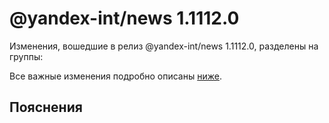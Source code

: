 # @yandex-int/news 1.1112.0

<!-- ЧЕЛОВЕЧЕСКОЕ ВСТУПЛЕНИЕ -->

Изменения, вошедшие в релиз @yandex-int/news 1.1112.0, разделены на группы:

Все важные изменения подробно описаны [ниже](#Пояснения).

## Пояснения

